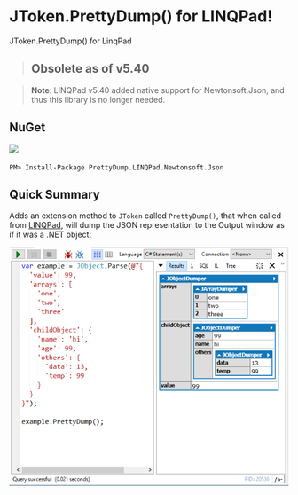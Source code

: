 # JToken.PrettyDump() for LINQPad!

JToken.PrettyDump() for LinqPad

> ## Obsolete as of v5.40

> **Note**: LINQPad v5.40 added native support for Newtonsoft.Json, and thus this library is no longer needed.

## NuGet

[![](https://img.shields.io/nuget/v/PrettyDump.LINQPad.Newtonsoft.Json.svg?style=for-the-badge)](https://www.nuget.org/packages/PrettyDump.LINQPad.Newtonsoft.Json)

```
PM> Install-Package PrettyDump.LINQPad.Newtonsoft.Json
```



## Quick Summary

Adds an extension method to `JToken` called `PrettyDump()`,  that when called from [LINQPad](https://www.linqpad.net/), will dump the JSON representation to the Output window as if it was a .NET object:

![LINQPad_5_2019-01-27_21-56-13](.docs/images/LINQPad_5_2019-01-27_21-56-13.png)

